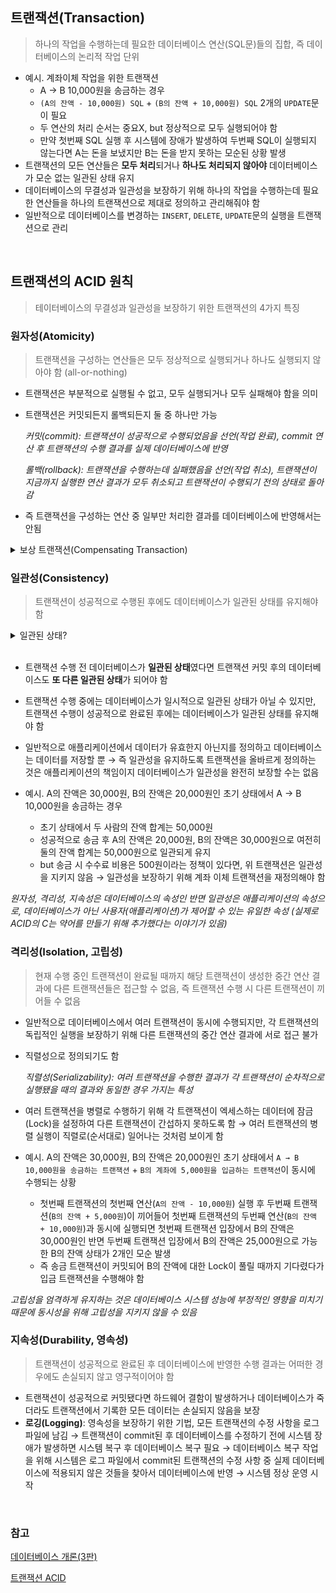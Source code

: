 ## 트랜잭션(Transaction)

> 하나의 작업을 수행하는데 필요한 데이터베이스 연산(SQL문)들의 집합, 즉 데이터베이스의 논리적 작업 단위

- 예시. 계좌이체 작업을 위한 트랜잭션
  - A → B 10,000원을 송금하는 경우
  - `(A의 잔액 - 10,000원) SQL` + `(B의 잔액 + 10,000원) SQL` 2개의 `UPDATE`문이 필요
  - 두 연산의 처리 순서는 중요X, but 정상적으로 모두 실행되어야 함
  - 만약 첫번째 SQL 실행 후 시스템에 장애가 발생하여 두번째 SQL이 실행되지 않는다면 A는 돈을 보냈지만 B는 돈을 받지 못하는 모순된 상황 발생
- 트랜잭션의 모든 연산들은 **모두 처리**되거나 **하나도 처리되지 않아야** 데이터베이스가 모순 없는 일관된 상태 유지
- 데이터베이스의 무결성과 일관성을 보장하기 위해 하나의 작업을 수행하는데 필요한 연산들을 하나의 트랜잭션으로 제대로 정의하고 관리해줘야 함
- 일반적으로 데이터베이스를 변경하는 `INSERT`, `DELETE`, `UPDATE`문의 실행을 트랜잭션으로 관리

<br/>

## 트랜잭션의 ACID 원칙

> 테이터베이스의 무결성과 일관성을 보장하기 위한 트랜잭션의 4가지 특징

### 원자성(**A**tomicity)

> 트랜잭션을 구성하는 연산들은 모두 정상적으로 실행되거나 하나도 실행되지 않아야 함 (all-or-nothing)

- 트랜잭션은 부분적으로 실행될 수 없고, 모두 실행되거나 모두 실패해야 함을 의미
- 트랜잭션은 커밋되든지 롤백되든지 둘 중 하나만 가능

  _커밋(commit): 트랜잭션이 성공적으로 수행되었음을 선언(작업 완료), commit 연산 후 트랜잭션의 수행 결과를 실제 데이터베이스에 반영_

  _롤백(rollback): 트랜잭션을 수행하는데 실패했음을 선언(작업 취소), 트랜잭션이 지금까지 실행한 연산 결과가 모두 취소되고 트랜잭션이 수행되기 전의 상태로 돌아감_

- 즉 트랜잭션을 구성하는 연산 중 일부만 처리한 결과를 데이터베이스에 반영해서는 안됨

<details>
  <summary>보상 트랜잭션(Compensating Transaction)</summary>

- 커밋된 트랜잭션이 실수였다는 것이 밝혀졌을 때 결과를 바로잡기 위해 실행하는 트랜잭션 ex. 입금 트랜잭션이 실수였다면, 출금 트랜잭션으로 결과를 바로잡음

- 어플리케이션을 잘 설계하기 위해서는 모든 트랜잭션에 대해 보상 트랜잭션을 고려해야 함
</details>

### 일관성(**C**onsistency)

> 트랜잭션이 성공적으로 수행된 후에도 데이터베이스가 일관된 상태를 유지해야 함

<details>
<summary>일관된 상태?</summary>

트랜잭션이 성공적으로 수행된 후

1. 데이터베이스의 제약조건(개체 무결성, 참조 무결성, <code>CHECK</code>문으로 정의한 제약조건, <code>NOT NULL</code> 등)을 위반하지 않음을 보장 → DBMS에 의해 보장 가능

2. 어플리케이션 관점에서의 데이터의 유효성을 보장, 즉 '어떤 데이터가 유효하다'라는 정의에 따라 일관성을 만족할 수도, 만족하지 않을 수도 있음 → DBMS에 의해 보장 불가능<br/>ex. 데이터베이스의 재고 수량과 실제 세계에서의 창고 내 재고 수량이 일치해야 함

</details>

<br/>

- 트랜잭션 수행 전 데이터베이스가 **일관된 상태**였다면 트랜잭션 커밋 후의 데이터베이스도 **또 다른 일관된 상태**가 되어야 함
- 트랜잭션 수행 중에는 데이터베이스가 일시적으로 일관된 상태가 아닐 수 있지만, 트랜잭션 수행이 성공적으로 완료된 후에는 데이터베이스가 일관된 상태를 유지해야 함
- 일반적으로 애플리케이션에서 데이터가 유효한지 아닌지를 정의하고 데이터베이스는 데이터를 저장할 뿐 → 즉 일관성을 유지하도록 트랜잭션을 올바르게 정의하는 것은 애플리케이션의 책임이지 데이터베이스가 일관성을 완전히 보장할 수는 없음
- 예시. A의 잔액은 30,000원, B의 잔액은 20,000원인 초기 상태에서 A → B 10,000원을 송금하는 경우

  - 초기 상태에서 두 사람의 잔액 합계는 50,000원
  - 성공적으로 송금 후 A의 잔액은 20,000원, B의 잔액은 30,000원으로 여전히 둘의 잔액 합계는 50,000원으로 일관되게 유지
  - but 송금 시 수수료 비용은 500원이라는 정책이 있다면, 위 트랜잭션은 일관성을 지키지 않음 → 일관성을 보장하기 위해 계좌 이체 트랜잭션을 재정의해야 함

_원자성, 격리성, 지속성은 데이터베이스의 속성인 반면 일관성은 애플리케이션의 속성으로, 데이터베이스가 아닌 사용자(애플리케이션)가 제어할 수 있는 유일한 속성 (실제로 ACID의 C는 약어를 만들기 위해 추가했다는 이야기가 있음)_

### 격리성(**I**solation, 고립성)

> 현재 수행 중인 트랜잭션이 완료될 때까지 해당 트랜잭션이 생성한 중간 연산 결과에 다른 트랜잭션들은 접근할 수 없음, 즉 트랜잭션 수행 시 다른 트랜잭션이 끼어들 수 없음

- 일반적으로 데이터베이스에서 여러 트랜잭션이 동시에 수행되지만, 각 트랜잭션의 독립적인 실행을 보장하기 위해 다른 트랜잭션의 중간 연산 결과에 서로 접근 불가
- 직렬성으로 정의되기도 함

  _직렬성(Serializability): 여러 트랜잭션을 수행한 결과가 각 트랜잭션이 순차적으로 실행됐을 때의 결과와 동일한 경우 가지는 특성_

- 여러 트랜잭션을 병렬로 수행하기 위해 각 트랜잭션이 엑세스하는 데이터에 잠금(Lock)을 설정하여 다른 트랜잭션이 간섭하지 못하도록 함 → 여러 트랜잭션의 병렬 실행이 직렬로(순서대로) 일어나는 것처럼 보이게 함

- 예시. A의 잔액은 30,000원, B의 잔액은 20,000원인 초기 상태에서 `A → B 10,000원을 송금하는 트랜잭션` + `B의 계좌에 5,000원을 입금하는 트랜잭션`이 동시에 수행되는 상황
  - 첫번째 트랜잭션의 첫번째 연산(`A의 잔액 - 10,000원`) 실행 후 두번째 트랜잭션(`B의 잔액 + 5,000원`)이 끼어들어 첫번째 트랜잭션의 두번째 연산(`B의 잔액 + 10,000원`)과 동시에 실행되면 첫번째 트랜잭션 입장에서 B의 잔액은 30,000원인 반면 두번째 트랜잭션 입장에서 B의 잔액은 25,000원으로 가능한 B의 잔액 상태가 2개인 모순 발생
  - 즉 송금 트랜잭션이 커밋되어 B의 잔액에 대한 Lock이 풀릴 때까지 기다렸다가 입금 트랜잭션을 수행해야 함

_고립성을 엄격하게 유지하는 것은 데이터베이스 시스템 성능에 부정적인 영향을 미치기 때문에 동시성을 위해 고립성을 지키지 않을 수 있음_

### 지속성(**D**urability, 영속성)

> 트랜잭션이 성공적으로 완료된 후 데이터베이스에 반영한 수행 결과는 어떠한 경우에도 손실되지 않고 영구적이어야 함

- 트랜잭션이 성공적으로 커밋됐다면 하드웨어 결함이 발생하거나 데이터베이스가 죽더라도 트랜잭션에서 기록한 모든 데이터는 손실되지 않음을 보장
- **로깅(Logging)**: 영속성을 보장하기 위한 기법, 모든 트랜잭션의 수정 사항을 로그 파일에 남김 → 트랜잭션이 commit된 후 데이터베이스를 수정하기 전에 시스템 장애가 발생하면 시스템 복구 후 데이터베이스 복구 필요 → 데이터베이스 복구 작업을 위해 시스템은 로그 파일에서 commit된 트랜잭션의 수정 사항 중 실제 데이터베이스에 적용되지 않은 것들을 찾아서 데이터베이스에 반영 → 시스템 정상 운영 시작

<br/>

### 참고

[데이터베이스 개론(3판)](https://www.hanbit.co.kr/store/books/look.php?p_code=B6505632990)

[트랜잭션 ACID](https://johngrib.github.io/wiki/database/acid/)
